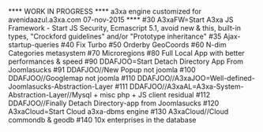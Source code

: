 **** WORK IN PROGRESS ****
a3xa engine customized for avenidaazul.a3xa.com 
07-nov-2015 **** 
#30 A3xaFW=Start A3xa JS Framework - Start JS Security, Ecmascript 5.1, avoid new & this, built-in types, "Crockford guidelines" and/or "Prototype inheritance" 
#35 Ajax-startup-queries 
#40 Fix Turbo 
#50 Orderby GeoCoords 
#60 N-dim Categories metasystem 
#70 Microregions 
#80 Full Local App with better performances & speed 
#90 DDAFJOO=Start Detach Directory App From Joomlasucks
#91 DDAFJOO//New Popup not joomla 
#100 DDAFJOO//Googlemap not joomla 
#110 DDAFJOO//A3xaJOO=Well-defined-Joomlasucks-Abstraction-Layer 
#111 DDAFJOO//A3xaAL=A3xa-System-Abstraction-Layer//Mysql + misc php + JS client residual
#112 DDAFJOO//Finally Detach Directory-app from Joomlasucks 
#120 A3xaCloud=Start Cloud a3xa-dbms engine 
#130 A3xaCloud//Cloud commondb & geodb 
#140 10x enterprises in the database 
